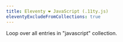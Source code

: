 ```yaml
---
title: Eleventy ❤️ JavaScript (.11ty.js)
eleventyExcludeFromCollections: true
---
```


Loop over all entries in "javascript" collection.
